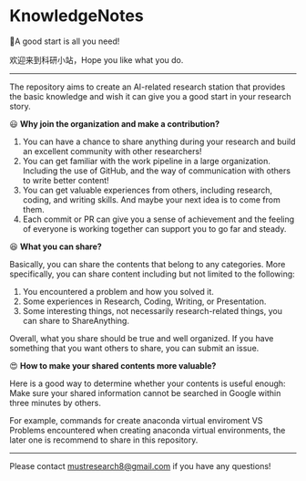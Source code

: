 # KnowledgeNotes
:rocket:A good start is all you need!

欢迎来到科研小站，Hope you like what you do.

---
The repository aims to create an AI-related research station that provides the basic knowledge and wish it can give you a good start in your research story.  

:smiley: **Why join the organization and make a contribution?**
1.  You can have a chance to share anything during your research and build an excellent community with other researchers!
2.  You can get familiar with the work pipeline in a large organization. Including the use of GitHub, and the way of communication with others to write better content!
3.  You can get valuable experiences from others, including research, coding, and writing skills. And maybe your next idea is to come from them.
4.  Each commit or PR can give you a sense of achievement and the feeling of everyone is working together can support you to go far and steady.

:satisfied: **What you can share?**

Basically, you can share the contents that belong to any categories.  More specifically, you can share content including but not limited to the following:
1. You encountered a problem and how you solved it.
2. Some experiences in Research, Coding, Writing, or Presentation.
3. Some interesting things, not necessarily research-related things, you can share to ShareAnything.

Overall, what you share should be true and well organized. If you have something that you want others to share, you can submit an issue.

:heart_eyes: **How to make your shared contents more valuable?**

Here is a good way to determine whether your contents is useful enough:  
Make sure your shared information cannot be searched in Google within three minutes by others.

For example, commands for create anaconda virtual enviroment VS Problems encountered when creating anaconda virtual environments, the later one is recommend to share in this repository.

---
Please contact mustresearch8@gmail.com if you have any questions!
